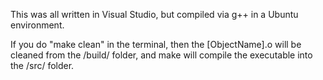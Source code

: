 This was all written in Visual Studio, but compiled via g++ in a Ubuntu environment.

If you do "make clean" in the terminal, then the [ObjectName].o will be cleaned from the /build/ folder, and make will compile the executable into the /src/ folder.
